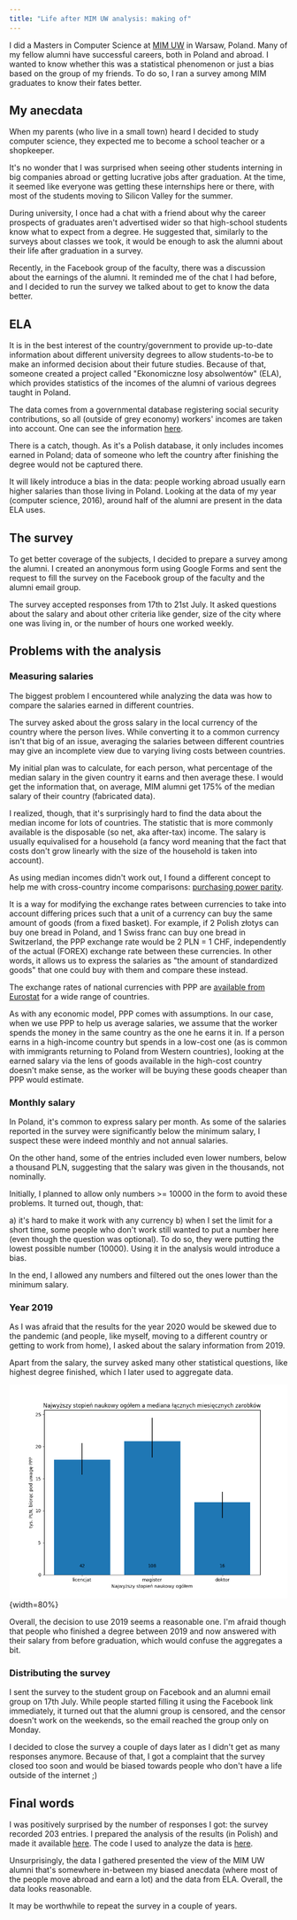 ```yaml
---
title: "Life after MIM UW analysis: making of"
---
```


I did a Masters in Computer Science at [MIM UW](https://www.mimuw.edu.pl/en) in Warsaw, Poland. Many of my fellow alumni have successful careers, both in Poland and abroad. I wanted to know whether this was a statistical phenomenon or just a bias based on the group of my friends. To do so, I ran a survey among MIM graduates to know their fates better.

## My anecdata

When my parents (who live in a small town) heard I decided to study computer science, they expected me to become a school teacher or a shopkeeper.

It's no wonder that I was surprised when seeing other students interning in big companies abroad or getting lucrative jobs after graduation. At the time, it seemed like everyone was getting these internships here or there, with most of the students moving to Silicon Valley for the summer. 

During university, I once had a chat with a friend about why the career prospects of graduates aren't advertised wider so that high-school students know what to expect from a degree. He suggested that, similarly to the surveys about classes we took, it would be enough to ask the alumni about their life after graduation in a survey.

Recently, in the Facebook group of the faculty, there was a discussion about the earnings of the alumni. It reminded me of the chat I had before, and I decided to run the survey we talked about to get to know the data better.

## ELA

It is in the best interest of the country/government to provide up-to-date information about different university degrees to allow students-to-be to make an informed decision about their future studies. Because of that, someone created a project called "Ekonomiczne losy absolwentów" (ELA), which provides statistics of the incomes of the alumni of various degrees taught in Poland.

The data comes from a governmental database registering social security contributions, so all (outside of grey economy) workers' incomes are taken into account. One can see the information [here](https://ela.nauka.gov.pl/en).

There is a catch, though. As it's a Polish database, it only includes incomes earned in Poland; data of someone who left the country after finishing the degree would not be captured there.

It will likely introduce a bias in the data: people working abroad usually earn higher salaries than those living in Poland. Looking at the data of my year (computer science, 2016), around half of the alumni are present in the data ELA uses.

## The survey
To get better coverage of the subjects, I decided to prepare a survey among the alumni. I created an anonymous form using Google Forms and sent the request to fill the survey on the Facebook group of the faculty and the alumni email group.

The survey accepted responses from 17th to 21st July. It asked questions about the salary and about other criteria like gender, size of the city where one was living in, or the number of hours one worked weekly.

## Problems with the analysis

### Measuring salaries
The biggest problem I encountered while analyzing the data was how to compare the salaries earned in different countries.

The survey asked about the gross salary in the local currency of the country where the person lives. While converting it to a common currency isn't that big of an issue, averaging the salaries between different countries may give an incomplete view due to varying living costs between countries.

My initial plan was to calculate, for each person, what percentage of the median salary in the given country it earns and then average these. I would get the information that, on average, MIM alumni get 175% of the median salary of their country (fabricated data).

I realized, though, that it's surprisingly hard to find the data about the median income for lots of countries. The statistic that is more commonly available is the disposable (so net, aka after-tax) income. The salary is usually equivalised for a household (a fancy word meaning that the fact that costs don't grow linearly with the size of the household is taken into account).

As using median incomes didn't work out, I found a different concept to help me with cross-country income comparisons: [purchasing power parity](https://en.wikipedia.org/wiki/Purchasing_power_parity).

It is a way for modifying the exchange rates between currencies to take into account differing prices such that a unit of a currency can buy the same amount of goods (from a fixed basket). For example, if 2 Polish złotys can buy one bread in Poland, and 1 Swiss franc can buy one bread in Switzerland, the PPP exchange rate would be 2 PLN = 1 CHF, independently of the actual (FOREX) exchange rate between these currencies. In other words, it allows us to express the salaries as "the amount of standardized goods" that one could buy with them and compare these instead.

The exchange rates of national currencies with PPP are [available from Eurostat](https://appsso.eurostat.ec.europa.eu/nui/submitViewTableAction.do) for a wide range of countries.

As with any economic model, PPP comes with assumptions. In our case, when we use PPP to help us average salaries, we assume that the worker spends the money in the same country as the one he earns it in. If a person earns in a high-income country but spends in a low-cost one (as is common with immigrants returning to Poland from Western countries), looking at the earned salary via the lens of goods available in the high-cost country doesn't make sense, as the worker will be buying these goods cheaper than PPP would estimate.

### Monthly salary

In Poland, it's common to express salary per month. As some of the salaries reported in the survey were significantly below the minimum salary, I suspect these were indeed monthly and not annual salaries.

On the other hand, some of the entries included even lower numbers, below a thousand PLN, suggesting that the salary was given in the thousands, not nominally.

Initially, I planned to allow only numbers >= 10000 in the form to avoid these problems. It turned out, though, that:

a) it's hard to make it work with any currency
b) when I set the limit for a short time, some people who don't work still wanted to put a number here (even though the question was optional). To do so, they were putting the lowest possible number (10000). Using it in the analysis would introduce a bias.

In the end, I allowed any numbers and filtered out the ones lower than the minimum salary.

### Year 2019

As I was afraid that the results for the year 2020 would be skewed due to the pandemic (and people, like myself, moving to a different country or getting to work from home), I asked about the salary information from 2019.

Apart from the salary, the survey asked many other statistical questions, like highest degree finished, which I later used to aggregate data.

![Aggregation of salary based on the highest degree received.](../images/alma/education_comp.png){width=80%}

Overall, the decision to use 2019 seems a reasonable one. I'm afraid though that people who finished a degree between 2019 and now answered with their salary from before graduation, which would confuse the aggregates a bit.

### Distributing the survey

I sent the survey to the student group on Facebook and an alumni email group on 17th July. While people started filling it using the Facebook link immediately, it turned out that the alumni group is censored, and the censor doesn't work on the weekends, so the email reached the group only on Monday.

I decided to close the survey a couple of days later as I didn't get as many responses anymore. Because of that, I got a complaint that the survey closed too soon and would be biased towards people who don't have a life outside of the internet ;)

## Final words

I was positively surprised by the number of responses I got: the survey recorded 203 entries.
I prepared the analysis of the results (in Polish) and made it available [here](../data/alma/writeup.pdf). The code I used to analyze the data is [here](https://github.com/sygi/alma).

Unsurprisingly, the data I gathered presented the view of the MIM UW alumni that's somewhere in-between my biased anecdata (where most of the people move abroad and earn a lot) and the data from ELA. Overall, the data looks reasonable.

It may be worthwhile to repeat the survey in a couple of years.
